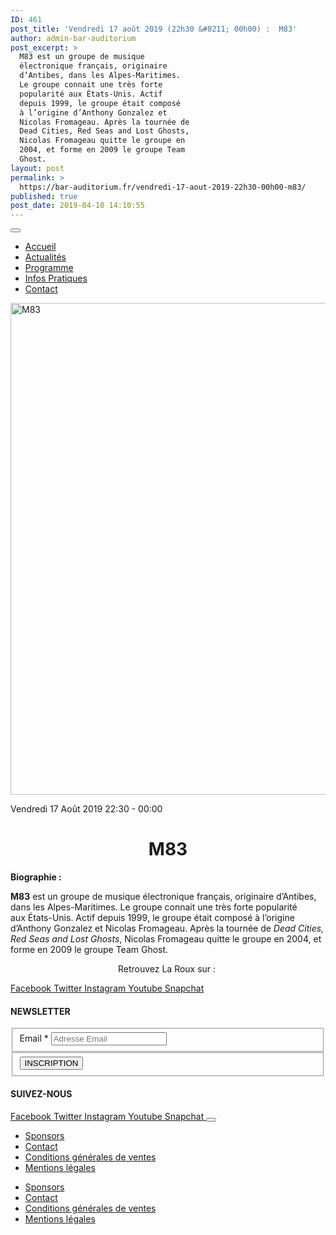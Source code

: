 ```yaml
---
ID: 461
post_title: 'Vendredi 17 août 2019 (22h30 &#8211; 00h00) :  M83'
author: admin-bar-auditorium
post_excerpt: >
  M83 est un groupe de musique
  électronique français, originaire
  d’Antibes, dans les Alpes-Maritimes.
  Le groupe connait une très forte
  popularité aux États-Unis. Actif
  depuis 1999, le groupe était composé
  à l’origine d’Anthony Gonzalez et
  Nicolas Fromageau. Après la tournée de
  Dead Cities, Red Seas and Lost Ghosts,
  Nicolas Fromageau quitte le groupe en
  2004, et forme en 2009 le groupe Team
  Ghost.
layout: post
permalink: >
  https://bar-auditorium.fr/vendredi-17-aout-2019-22h30-00h00-m83/
published: true
post_date: 2019-04-10 14:10:55
---
```

<button id="elementor-menu-toggle"></button>
<nav itemtype="http://schema.org/SiteNavigationElement" itemscope="itemscope" id="elementor-navigation" role="navigation" aria-label="Elementor Menu">
<ul id="elementor-navmenu">
 	<li id="menu-item-67"><a href="https://bar-auditorium.fr/">Accueil</a></li>
 	<li id="menu-item-101"><a href="https://bar-auditorium.fr/actualites-bar-auditorium/">Actualités</a></li>
 	<li id="menu-item-241"><a href="https://bar-auditorium.fr/artistes/">Programme</a></li>
 	<li id="menu-item-17"><a href="https://bar-auditorium.fr/infos-pratiques/">Infos Pratiques</a></li>
 	<li id="menu-item-16"><a href="https://bar-auditorium.fr/contact/">Contact</a></li>
</ul>
</nav>			<a href="https://bar-auditorium.fr/horaires/">
</a>
<img width="1270" height="787" src="https://bar-auditorium.fr/wp-content/uploads/2019/02/partybanner.jpg" alt="M83" srcset="https://bar-auditorium.fr/wp-content/uploads/2019/02/partybanner.jpg 1270w, https://bar-auditorium.fr/wp-content/uploads/2019/02/partybanner-300x186.jpg 300w, https://bar-auditorium.fr/wp-content/uploads/2019/02/partybanner-768x476.jpg 768w, https://bar-auditorium.fr/wp-content/uploads/2019/02/partybanner-1024x635.jpg 1024w" sizes="(max-width: 1270px) 100vw, 1270px">

Vendredi 17 Août 2019
22:30 - 00:00
<h1 style="text-align: center;">M83</h1>
<strong>Biographie :</strong>

<b>M83</b>&nbsp;est un&nbsp;groupe&nbsp;de&nbsp;musique électronique&nbsp;français, originaire d’Antibes, dans les&nbsp;Alpes-Maritimes. Le groupe connait une très forte popularité aux&nbsp;États-Unis<sup id="cite_ref-3"></sup>. Actif depuis&nbsp;1999<sup id="cite_ref-LeMonde_4-0"></sup>, le groupe était composé à l’origine d’Anthony Gonzalez et Nicolas Fromageau. Après la tournée de&nbsp;<i>Dead Cities, Red Seas and Lost Ghosts</i>, Nicolas Fromageau quitte le groupe en&nbsp;2004, et forme en&nbsp;2009&nbsp;le groupe&nbsp;Team Ghost.
<p style="text-align: center;">Retrouvez La Roux sur :&nbsp;</p>
							<a href="https://www.facebook.com/m83" target="_blank" rel="noopener noreferrer">
Facebook
</a>
<a href="https://www.instagram.com/m83music/" target="_blank" rel="noopener noreferrer">
Twitter
</a>
<a href="https://www.instagram.com/m83music/" target="_blank" rel="noopener noreferrer">
Instagram
</a>
<a href="https://www.youtube.com/user/m83" target="_blank" rel="noopener noreferrer">
Youtube
</a>
<a href="" target="_blank" rel="noopener noreferrer">
Snapchat
</a>
<h4>NEWSLETTER</h4>
<form action="https://bar-auditorium.fr/wp-admin/admin-post.php" method="post" name="content-form-4968929a" id="content-form-4968929a"><input type="hidden" id="_wpnonce_newsletter" name="_wpnonce_newsletter" value="1646abb3c9"><input type="hidden" name="_wp_http_referer" value="/wp-admin/admin-ajax.php"><input type="hidden" name="action" value="content_form_submit"><input type="hidden" name="form-type" value="newsletter"><input type="hidden" name="form-builder" value="elementor"><input type="hidden" name="post-id" value="461"><input type="hidden" name="form-id" value="4968929a">
<fieldset>
            <label for="data[4968929a][email]">
Email *            </label>
<input type="text" name="data[4968929a][email]" id="data[4968929a][email]" required="required" placeholder="Adresse Email"></fieldset>
<fieldset>
            <button type="submit" name="submit" value="submit-newsletter-4968929a">
INSCRIPTION                            </button></fieldset>
</form>
<h4>SUIVEZ-NOUS</h4>
<a href="" target="_blank" rel="noopener noreferrer">
Facebook
</a>
<a href="" target="_blank" rel="noopener noreferrer">
Twitter
</a>
<a href="" target="_blank" rel="noopener noreferrer">
Instagram
</a>
<a href="" target="_blank" rel="noopener noreferrer">
Youtube
</a>
<a href="" target="_blank" rel="noopener noreferrer">
Snapchat
</a>
<button id="elementor-menu-toggle"></button>
<nav itemtype="http://schema.org/SiteNavigationElement" itemscope="itemscope" id="elementor-navigation" role="navigation" aria-label="Elementor Menu">
<ul id="elementor-navmenu">
 	<li id="menu-item-104"><a href="https://bar-auditorium.fr/sponsors/">Sponsors</a></li>
 	<li id="menu-item-105"><a href="https://bar-auditorium.fr/contact/">Contact</a></li>
 	<li id="menu-item-103"><a href="https://bar-auditorium.fr/conditions-generales-de-ventes/">Conditions générales de ventes</a></li>
 	<li id="menu-item-102"><a href="https://bar-auditorium.fr/mentions-legales/">Mentions légales</a></li>
</ul>
</nav>
<nav itemtype="http://schema.org/SiteNavigationElement" itemscope="itemscope" id="cbp-hsmenu-wrapper">
<ul id="mega-menu">
 	<li><a href="https://bar-auditorium.fr/sponsors/">Sponsors</a></li>
 	<li><a href="https://bar-auditorium.fr/contact/">Contact</a></li>
 	<li><a href="https://bar-auditorium.fr/conditions-generales-de-ventes/">Conditions générales de ventes</a></li>
 	<li><a href="https://bar-auditorium.fr/mentions-legales/">Mentions légales</a></li>
</ul>
</nav>